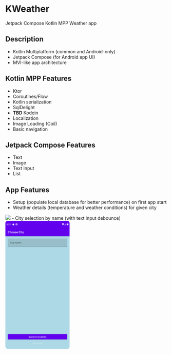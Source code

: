 # KWeather
Jetpack Compose Kotlin MPP Weather app

## Description

- Kotlin Multiplatform (common and Android-only)
- Jetpack Compose (for Android app UI)
- MVI-like app architecture

## Kotlin MPP Features

- Ktor
- Coroutines/Flow
- Kotlin serialization
- SqlDelight
- **TBD** Kodein
- Localization
- Image Loading (Coil)
- Basic navigation

## Jetpack Compose Features

- Text
- Image
- Text Input
- List

## App Features

- Setup (populate local database for better performance) on first app start
- Weather details (temperature and weather conditions) for given city
<img src="https://raw.githubusercontent.com/krossovochkin/KWeather/master/doc/weather_details.png" width="200"/>
- City selection by name (with text input debounce)
<img src="https://raw.githubusercontent.com/krossovochkin/KWeather/master/doc/city_list.png" width="200"/>
